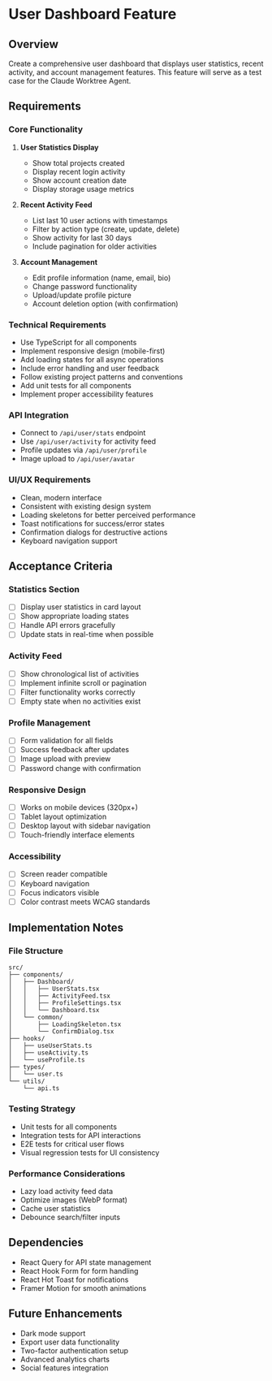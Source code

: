 # User Dashboard Feature

## Overview
Create a comprehensive user dashboard that displays user statistics, recent activity, and account management features. This feature will serve as a test case for the Claude Worktree Agent.

## Requirements

### Core Functionality
1. **User Statistics Display**
   - Show total projects created
   - Display recent login activity
   - Show account creation date
   - Display storage usage metrics

2. **Recent Activity Feed**
   - List last 10 user actions with timestamps
   - Filter by action type (create, update, delete)
   - Show activity for last 30 days
   - Include pagination for older activities

3. **Account Management**
   - Edit profile information (name, email, bio)
   - Change password functionality
   - Upload/update profile picture
   - Account deletion option (with confirmation)

### Technical Requirements
- Use TypeScript for all components
- Implement responsive design (mobile-first)
- Add loading states for all async operations
- Include error handling and user feedback
- Follow existing project patterns and conventions
- Add unit tests for all components
- Implement proper accessibility features

### API Integration
- Connect to `/api/user/stats` endpoint
- Use `/api/user/activity` for activity feed
- Profile updates via `/api/user/profile`
- Image upload to `/api/user/avatar`

### UI/UX Requirements
- Clean, modern interface
- Consistent with existing design system
- Loading skeletons for better perceived performance
- Toast notifications for success/error states
- Confirmation dialogs for destructive actions
- Keyboard navigation support

## Acceptance Criteria

### Statistics Section
- [ ] Display user statistics in card layout
- [ ] Show appropriate loading states
- [ ] Handle API errors gracefully
- [ ] Update stats in real-time when possible

### Activity Feed
- [ ] Show chronological list of activities
- [ ] Implement infinite scroll or pagination
- [ ] Filter functionality works correctly
- [ ] Empty state when no activities exist

### Profile Management
- [ ] Form validation for all fields
- [ ] Success feedback after updates
- [ ] Image upload with preview
- [ ] Password change with confirmation

### Responsive Design
- [ ] Works on mobile devices (320px+)
- [ ] Tablet layout optimization
- [ ] Desktop layout with sidebar navigation
- [ ] Touch-friendly interface elements

### Accessibility
- [ ] Screen reader compatible
- [ ] Keyboard navigation
- [ ] Focus indicators visible
- [ ] Color contrast meets WCAG standards

## Implementation Notes

### File Structure
```
src/
├── components/
│   ├── Dashboard/
│   │   ├── UserStats.tsx
│   │   ├── ActivityFeed.tsx
│   │   ├── ProfileSettings.tsx
│   │   └── Dashboard.tsx
│   └── common/
│       ├── LoadingSkeleton.tsx
│       └── ConfirmDialog.tsx
├── hooks/
│   ├── useUserStats.ts
│   ├── useActivity.ts
│   └── useProfile.ts
├── types/
│   └── user.ts
└── utils/
    └── api.ts
```

### Testing Strategy
- Unit tests for all components
- Integration tests for API interactions  
- E2E tests for critical user flows
- Visual regression tests for UI consistency

### Performance Considerations
- Lazy load activity feed data
- Optimize images (WebP format)
- Cache user statistics
- Debounce search/filter inputs

## Dependencies
- React Query for API state management
- React Hook Form for form handling
- React Hot Toast for notifications
- Framer Motion for smooth animations

## Future Enhancements
- Dark mode support
- Export user data functionality
- Two-factor authentication setup
- Advanced analytics charts
- Social features integration 